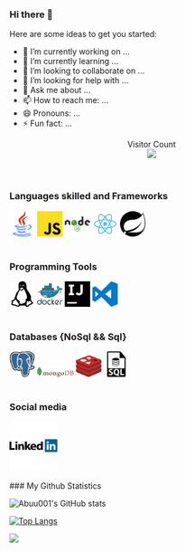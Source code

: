 ### Hi there 👋

Here are some ideas to get you started:

- 🔭 I’m currently working on ...
- 🌱 I’m currently learning ...
- 👯 I’m looking to collaborate on ...
- 🤔 I’m looking for help with ...
- 💬 Ask me about ...
- 📫 How to reach me: ...
- 😄 Pronouns: ...
- ⚡ Fun fact: ...
<p align="center"> 
  Visitor Count<br>
<img src="https://profile-counter.glitch.me/Abuu001/count.svg" />
</p>

</br>

### Languages skilled and Frameworks

<div display="space-between" width="100%">
  <img width="45px" src="https://github.com/Abuu001/Abuu001/blob/main/Assets/java-svgrepo-com.svg" alt="Java">
  <img width="45px" src="https://github.com/Abuu001/Abuu001/blob/main/Assets/javascript-logo-svgrepo-com.svg" alt="Javascript">
  <img width="45px" src="https://github.com/Abuu001/Abuu001/blob/main/Assets/nodejs-1-logo-svgrepo-com.svg" alt="nodejs">
  <img width="45px" src="https://github.com/Abuu001/Abuu001/blob/main/Assets/react-logo-svgrepo-com.svg" alt="reactjs">
  <img width="45px" color="#28a745" src="https://github.com/Abuu001/Abuu001/blob/main/Assets/spring-svgrepo-com.svg" alt="spring">
</div>

</br>

### Programming Tools
<div display="space-between" width="100">
  <img width="45px" src="https://github.com/Abuu001/Abuu001/blob/main/Assets/linux-svgrepo-com.svg" alt="Linux">
  <img width="45px" src="https://github.com/Abuu001/Abuu001/blob/main/Assets/docker-logo-svgrepo-com.svg" alt="docker">
  <img width="45px" src="https://github.com/Abuu001/Abuu001/blob/main/Assets/intellijidea-svgrepo-com.svg" alt="intellijidea">
  <img width="45px" src="https://github.com/Abuu001/Abuu001/blob/main/Assets/visual-studio-code-logo-svgrepo-com.svg" alt="vscode">
</div>

</br>

### Databases {NoSql && Sql}
<div display="flex" justify-content="space-between" align-items="centre" width="100">
   <img width="45px" src="https://github.com/Abuu001/Abuu001/blob/main/Assets/postgresql-icon.svg" alt="postgres">
     <img width="65px" src="https://github.com/Abuu001/Abuu001/blob/main/Assets/mongodb.svg" alt="mongo">
     <img width="45px" src="https://github.com/Abuu001/Abuu001/blob/main/Assets/redis.svg" alt="redis">
    <img width="45px" src="https://github.com/Abuu001/Abuu001/blob/main/Assets/sql-file-format-symbol-svgrepo-com.svg" alt="sql">
</div>

</br>

### Social media
<div> 
  <a href="https://www.linkedin.com/in/abraham-lugonzo-4448041a8/" target="_blank">
    <img width="85px" src="https://github.com/Abuu001/Abuu001/blob/main/Assets/linkedin-logo-svgrepo-com.svg" alt="linkedin">
  </a>
</div>
</br>
### My Github Statistics
 
![Abuu001's GitHub stats](https://github-readme-stats.vercel.app/api?username=Abuu001&show_icons=true&theme=radical&hide_title=true)
 
[![Top Langs](https://github-readme-stats.vercel.app/api/top-langs/?username=Abuu001)](https://github.com/Abuu001/github-readme-stats)
 
![](https://activity-graph.herokuapp.com/graph?username=Abuu001&theme=react-dark)
